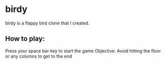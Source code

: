 # birdy

birdy is a flappy bird clone that I created.

## How to play:
Press your space bar key to start the game
Objective: Avoid hitting the floor or any columns to get to the end
